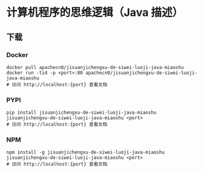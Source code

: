# 计算机程序的思维逻辑（Java 描述）

## 下载

### Docker

```
docker pull apachecn0/jisuanjichengxu-de-siwei-luoji-java-miaoshu
docker run -tid -p <port>:80 apachecn0/jisuanjichengxu-de-siwei-luoji-java-miaoshu
# 访问 http://localhost:{port} 查看文档
```

### PYPI

```
pip install jisuanjichengxu-de-siwei-luoji-java-miaoshu
jisuanjichengxu-de-siwei-luoji-java-miaoshu <port>
# 访问 http://localhost:{port} 查看文档
```

### NPM

```
npm install -g jisuanjichengxu-de-siwei-luoji-java-miaoshu
jisuanjichengxu-de-siwei-luoji-java-miaoshu <port>
# 访问 http://localhost:{port} 查看文档
```